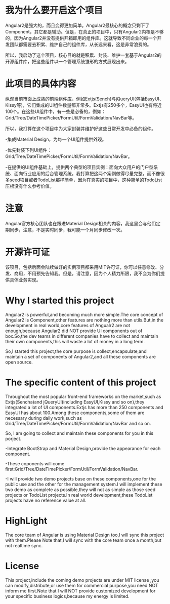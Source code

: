# 我为什么要开启这个项目

Angular2是强大的，而且变得更加简单。Angular2最核心的概念只剩下了Component，其它都是辅助。但是，在真正的项目中，只有Angular2内核是不够的，因为Angular2并没有提供开箱即用的组件库。这就导致不同企业的每一个开发团队都需要去积累、维护自己的组件库，从长远来看，这是非常浪费的。

所以，我启动了这个项目，核心目的就是积累、封装、维护一套基于Angular2的开源组件库，把这些组件以一个管理系统雏形的方式展现出来。

# 此项目的具体内容

纵观当前市面上成熟的前端组件库，例如Extjs(Sench)与jQueryUI(包括EasyUI、Kissy等)，它们集成的UI组件数量都非常多。Extjs有250多个，EasyUI也有将近100个。在这些UI组件中，有一些是必备的，例如：Grid/Tree/DateTimePicker/FormUtil/FormValidation/NavBar等。

所以，我打算在这个项目中为大家封装并维护好这些日常开发中必备的组件。

  -集成Material Design，为每一个UI组件提供外观。

  -优先封装下列UI组件：Grid/Tree/DateTimePicker/FormUtil/FormValidation/NavBar。

  -在提供的UI组件基础上，提供两个典型的项目实例：面向大众用户的门户型系统、面向行业应用的后台管理系统。我打算把这两个案例做得尽量完整，而不像很多seed项目或者TodoList那样简单，因为在真实的项目中，这种简单的TodoList压根没有什么参考价值。


# 注意

Angular官方核心团队也在跟进Material Design相关的内容，我这里会与他们定期同步，注意，不是实时同步，我可能一个月同步修改一次。


# 开源许可证
该项目，包括后面会陆续做好的实例项目都采用MIT许可证，你可以任意修改、分发、商用，不用预先告知我。但是，请注意，因为个人精力所限，我不会为你们提供具体业务实现。


# Why I started this project

Angular2 is powerful,and becoming much more simple.The core concept of Angular2 is Component,other features are nothing more than utils.But,in the development in real world,core features of Angualr2 are not enough,because Angular2 did NOT provide UI components out of box.So,the dev teams in different companies have to collect and maintain their own components,this will waste a lot of money in a long term.

So,I started this project,the core purpose is collect,encapsulate,and maintain a set of components of Angular2,and all these components are open source.

# The specific content of this project

Throughout the most popular front-end frameworks on the market,such as Extjs(Sencha)and jQueryUI(including EasyUI,Kissy and so on),they integrated a lot of UI components.Extjs has more than 250 components and EasyUI has about 100.Among these components,some of them are necessary during daily work,such as Grid/Tree/DateTimePicker/FormUtil/FormValidation/NavBar and so on.

So, I am going to collect and maintain these components for you in this porject.

  -Integrate BootStrap and Material Design,provide the appearance for each component.

  -These coponents will come first:Grid/Tree/DateTimePicker/FormUtil/FormValidation/NavBar.
  
  -I will provide two demo projects base on these components,one for the public use and the other for the management system.I will implement these two demo as complete as possible,they will not as simple as those seed projects or TodoList projects.In real world development,these TodoList projects have no reference value at all.

# HighLight
The core team of Angular is using Material Design too,I will sync this project with them.Please Note that,I will sync with the core team once a month,but not realtime sync.

# License
This project,include the coming demo projects are under MIT license ,you can modify,distribute,or use them for commercial purpose,you need NOT inform me first.Note that I will NOT provide customized development for your specific business logics,because my energy is limited.
